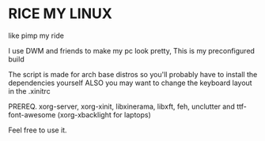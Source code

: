 # RICE MY LINUX
like pimp my ride

I use DWM and friends to make my pc look pretty, This is my preconfigured build

The script is made for arch base distros so you'll probably have to install the dependencies yourself ALSO you may want to change the keyboard layout in the .xinitrc


PREREQ. xorg-server, xorg-xinit, libxinerama, libxft, feh, unclutter and ttf-font-awesome (xorg-xbacklight for laptops)


Feel free to use it.
